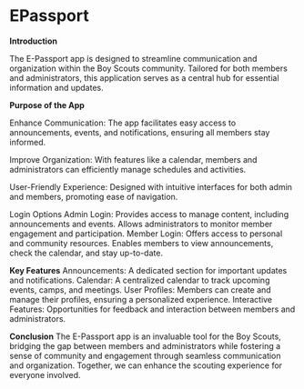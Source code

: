 # EPassport

**Introduction**

The E-Passport app is designed to streamline communication and organization within the Boy Scouts community.
Tailored for both members and administrators, this application serves as a central hub for essential information and updates.

**Purpose of the App**

Enhance Communication: The app facilitates easy access to announcements, events, and notifications, ensuring all members stay informed.

Improve Organization: With features like a calendar, members and administrators can efficiently manage schedules and activities.

User-Friendly Experience: Designed with intuitive interfaces for both admin and members, promoting ease of navigation.

Login Options
Admin Login:
Provides access to manage content, including announcements and events.
Allows administrators to monitor member engagement and participation.
Member Login:
Offers access to personal and community resources.
Enables members to view announcements, check the calendar, and stay up-to-date.

**Key Features**
Announcements: A dedicated section for important updates and notifications.
Calendar: A centralized calendar to track upcoming events, camps, and meetings.
User Profiles: Members can create and manage their profiles, ensuring a personalized experience.
Interactive Features: Opportunities for feedback and interaction between members and administrators.

**Conclusion**
The E-Passport app is an invaluable tool for the Boy Scouts, bridging the gap between members and administrators
while fostering a sense of community and engagement through seamless communication and organization. Together,
we can enhance the scouting experience for everyone involved.
